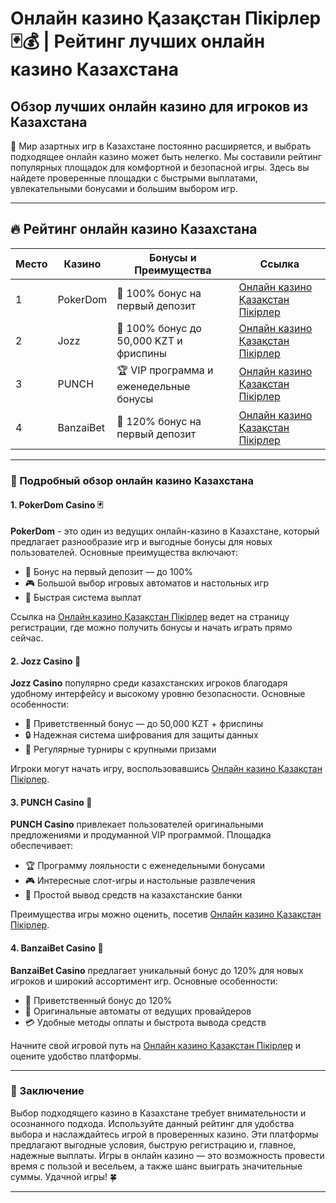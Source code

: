 # Онлайн казино Қазақстан Пікірлер 🃏💰 | Рейтинг лучших онлайн казино Казахстана

## Обзор лучших онлайн казино для игроков из Казахстана

🎲 Мир азартных игр в Казахстане постоянно расширяется, и выбрать подходящее онлайн казино может быть нелегко. Мы составили рейтинг популярных площадок для комфортной и безопасной игры. Здесь вы найдете проверенные площадки с быстрыми выплатами, увлекательными бонусами и большим выбором игр.

---

## 🔥 Рейтинг онлайн казино Казахстана

| Место | Казино       | Бонусы и Преимущества                   | Ссылка                                                                                                                                 |
|-------|--------------|-----------------------------------------|----------------------------------------------------------------------------------------------------------------------------------------|
| 1     | PokerDom     | 💸 100% бонус на первый депозит          | [Онлайн казино Қазақстан Пікірлер](https://brandplay.link/Bxg7SC7H)                                                                    |
| 2     | Jozz         | 🎁 100% бонус до 50,000 KZT и фриспины | [Онлайн казино Қазақстан Пікірлер](https://tk435zi5i9.com/alt/jozz/registration?e8250665e216213938eeaefaf3e61c0a)                    |
| 3     | PUNCH        | 🏆 VIP программа и еженедельные бонусы | [Онлайн казино Қазақстан Пікірлер](https://betpunch1.com/d638d6d39)                                                                   |
| 4     | BanzaiBet    | 🎉 120% бонус на первый депозит         | [Онлайн казино Қазақстан Пікірлер](https://bnzstr009.com/e9rVJ)                                                                       |

---

### 🥇 Подробный обзор онлайн казино Казахстана

#### 1. PokerDom Casino 🃏

**PokerDom** - это один из ведущих онлайн-казино в Казахстане, который предлагает разнообразие игр и выгодные бонусы для новых пользователей. Основные преимущества включают:
- 🎁 Бонус на первый депозит — до 100%
- 🎮 Большой выбор игровых автоматов и настольных игр
- 💸 Быстрая система выплат

Ссылка на [Онлайн казино Қазақстан Пікірлер](https://brandplay.link/Bxg7SC7H) ведет на страницу регистрации, где можно получить бонусы и начать играть прямо сейчас.

#### 2. Jozz Casino 🎰

**Jozz Casino** популярно среди казахстанских игроков благодаря удобному интерфейсу и высокому уровню безопасности. Основные особенности:
- 🎁 Приветственный бонус — до 50,000 KZT + фриспины
- 🔒 Надежная система шифрования для защиты данных
- 🎲 Регулярные турниры с крупными призами

Игроки могут начать игру, воспользовавшись [Онлайн казино Қазақстан Пікірлер](https://tk435zi5i9.com/alt/jozz/registration?e8250665e216213938eeaefaf3e61c0a).

#### 3. PUNCH Casino 💎

**PUNCH Casino** привлекает пользователей оригинальными предложениями и продуманной VIP программой. Площадка обеспечивает:
- 🏆 Программу лояльности с еженедельными бонусами
- 🎮 Интересные слот-игры и настольные развлечения
- 💸 Простой вывод средств на казахстанские банки

Преимущества игры можно оценить, посетив [Онлайн казино Қазақстан Пікірлер](https://betpunch1.com/d638d6d39).

#### 4. BanzaiBet Casino 🎉

**BanzaiBet Casino** предлагает уникальный бонус до 120% для новых игроков и широкий ассортимент игр. Основные особенности:
- 🎁 Приветственный бонус до 120%
- 🎰 Оригинальные автоматы от ведущих провайдеров
- 💳 Удобные методы оплаты и быстрота вывода средств

Начните свой игровой путь на [Онлайн казино Қазақстан Пікірлер](https://bnzstr009.com/e9rVJ) и оцените удобство платформы.

---

### 💼 Заключение

Выбор подходящего казино в Казахстане требует внимательности и осознанного подхода. Используйте данный рейтинг для удобства выбора и наслаждайтесь игрой в проверенных казино. Эти платформы предлагают выгодные условия, быструю регистрацию и, главное, надежные выплаты. Игры в онлайн казино — это возможность провести время с пользой и весельем, а также шанс выиграть значительные суммы. Удачной игры! 🍀

---

